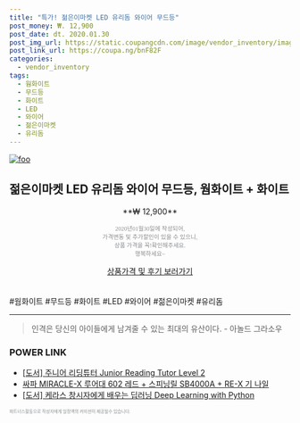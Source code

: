 ```yaml
--- 
title: "특가! 젊은이마켓 LED 유리돔 와이어 무드등" 
post_money: ₩. 12,900 
post_date: dt. 2020.01.30 
post_img_url: https://static.coupangcdn.com/image/vendor_inventory/images/2017/01/02/13/0/da1f3210-7415-48ff-9880-c3fa446608a6.jpg 
post_link_url: https://coupa.ng/bnF82F 
categories: 
  - vendor_inventory 
tags: 
  - 웜화이트 
  - 무드등 
  - 화이트 
  - LED 
  - 와이어 
  - 젊은이마켓 
  - 유리돔 
--- 
```

[![foo](https://static.coupangcdn.com/image/vendor_inventory/images/2017/01/02/13/0/da1f3210-7415-48ff-9880-c3fa446608a6.jpg)](https://coupa.ng/bnF82F) 

## 젊은이마켓 LED 유리돔 와이어 무드등, 웜화이트 + 화이트 
<p style="text-align: center;">**₩ 12,900**</p> 
<p style="text-align: center;"><span style="color: #898c8f; font-family: Georgia,Times,serif; font-size: 0.75em;">2020년01월30일에 작성되어, <br>가격변동 및 추가할인이 있을 수 있으니,<br> 상품 가격을 꼭!확인해주세요.<br>행복하세요~</span> 
</p>	 
<div markdown="0" style="text-align: center;"><a href="https://coupa.ng/bnF82F" class="btn btn--success">상품가격 및 후기 보러가기</a></div> 
<br><br> 
  #웜화이트 #무드등 #화이트 #LED #와이어 #젊은이마켓 #유리돔 
<hr> 

> 인격은 당신의 아이들에게 남겨줄 수 있는 최대의 유산이다. - 아놀드 그라소우 


### POWER LINK

* <a href="https://blog.naver.com/santokki14/221783007755" target="_blank">[도서] 주니어 리딩튜터 Junior Reading Tutor Level 2</a>
* <a href="https://blog.naver.com/fasyy4321/221785610114" target="_blank">싸파 MIRACLE-X 루어대 602 레드 + 스피닝릴 SB4000A + RE-X 기 나일</a>
* <a href="https://blog.naver.com/santokki14/221777093664" target="_blank">[도서] 케라스 창시자에게 배우는 딥러닝 Deep Learning with Python</a>

<span style="color: #898c8f; font-family: Georgia,Times,serif; font-size: 0.55em;">파트너스활동으로 작성자에게 일정액의 커미션이 제공될수 있습니다.</span> 
